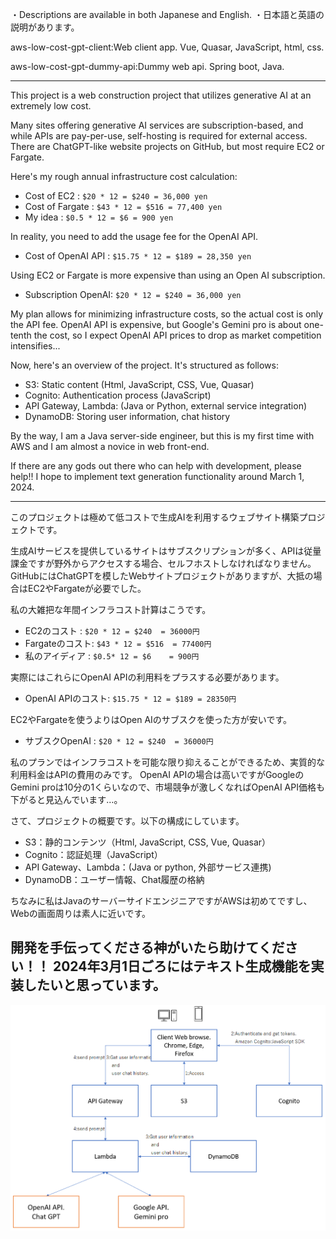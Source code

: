 ・Descriptions are available in both Japanese and English.
・日本語と英語の説明があります。

aws-low-cost-gpt-client:Web client app. Vue, Quasar, JavaScript, html, css.

aws-low-cost-gpt-dummy-api:Dummy web api. Spring boot, Java. 


---
This project is a web construction project that utilizes generative AI at an extremely low cost.

Many sites offering generative AI services are subscription-based, and while APIs are pay-per-use, self-hosting is required for external access. There are ChatGPT-like website projects on GitHub, but most require EC2 or Fargate.

Here's my rough annual infrastructure cost calculation:
- Cost of EC2 : `$20 * 12 = $240 = 36,000 yen`
- Cost of Fargate : `$43 * 12 = $516 = 77,400 yen`
- My idea : `$0.5 * 12 = $6 = 900 yen`

In reality, you need to add the usage fee for the OpenAI API.
- Cost of OpenAI API : `$15.75 * 12 = $189 = 28,350 yen`

Using EC2 or Fargate is more expensive than using an Open AI subscription.
- Subscription OpenAI: `$20 * 12 = $240 = 36,000 yen`

My plan allows for minimizing infrastructure costs, so the actual cost is only the API fee.
OpenAI API is expensive, but Google's Gemini pro is about one-tenth the cost, so I expect OpenAI API prices to drop as market competition intensifies...

Now, here's an overview of the project. It's structured as follows:
- S3: Static content (Html, JavaScript, CSS, Vue, Quasar)
- Cognito: Authentication process (JavaScript)
- API Gateway, Lambda: (Java or Python, external service integration)
- DynamoDB: Storing user information, chat history

By the way, I am a Java server-side engineer, but this is my first time with AWS and I am almost a novice in web front-end.

If there are any gods out there who can help with development, please help!!
I hope to implement text generation functionality around March 1, 2024.

---

このプロジェクトは極めて低コストで生成AIを利用するウェブサイト構築プロジェクトです。

生成AIサービスを提供しているサイトはサブスクリプションが多く、APIは従量課金ですが野外からアクセスする場合、セルフホストしなければなりません。GitHubにはChatGPTを模したWebサイトプロジェクトがありますが、大抵の場合はEC2やFargateが必要でした。

私の大雑把な年間インフラコスト計算はこうです。
- EC2のコスト    : `$20 * 12 = $240  = 36000円`
- Fargateのコスト: `$43 * 12 = $516  = 77400円`
- 私のアイディア : `$0.5* 12 = $6    = 900円`

実際にはこれらにOpenAI APIの利用料をプラスする必要があります。
- OpenAI APIのコスト: `$15.75 * 12 = $189 = 28350円`

EC2やFargateを使うよりはOpen AIのサブスクを使った方が安いです。
- サブスクOpenAI : `$20 * 12 = $240  = 36000円`

私のプランではインフラコストを可能な限り抑えることができるため、実質的な利用料金はAPIの費用のみです。
OpenAI APIの場合は高いですがGoogleのGemini proは10分の1くらいなので、市場競争が激しくなればOpenAI API価格も下がると見込んでいます…。

さて、プロジェクトの概要です。以下の構成にしています。
- S3：静的コンテンツ（Html, JavaScript, CSS, Vue, Quasar）
- Cognito：認証処理（JavaScript）
- API Gateway、Lambda：(Java or python, 外部サービス連携)
- DynamoDB：ユーザー情報、Chat履歴の格納

ちなみに私はJavaのサーバーサイドエンジニアですがAWSは初めてですし、Webの画面周りは素人に近いです。

開発を手伝ってくださる神がいたら助けてください！！
2024年3月1日ごろにはテキスト生成機能を実装したいと思っています。
---

![Architecture](Architecture/2024-01-31%20021414.png)
